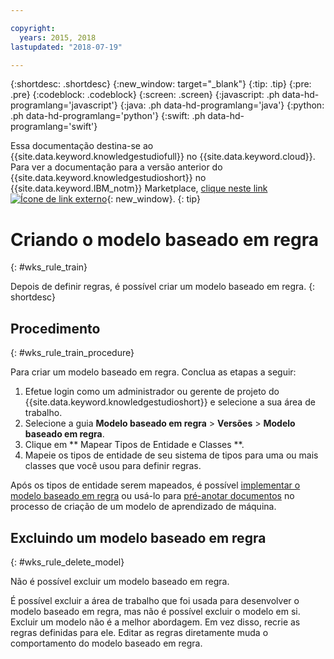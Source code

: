 ```yaml
---

copyright:
  years: 2015, 2018
lastupdated: "2018-07-19"

---
```


{:shortdesc: .shortdesc}
{:new_window: target="_blank"}
{:tip: .tip}
{:pre: .pre}
{:codeblock: .codeblock}
{:screen: .screen}
{:javascript: .ph data-hd-programlang='javascript'}
{:java: .ph data-hd-programlang='java'}
{:python: .ph data-hd-programlang='python'}
{:swift: .ph data-hd-programlang='swift'}

Essa documentação destina-se ao {{site.data.keyword.knowledgestudiofull}} no {{site.data.keyword.cloud}}. Para ver a documentação para a versão anterior do {{site.data.keyword.knowledgestudioshort}} no {{site.data.keyword.IBM_notm}} Marketplace, [clique neste link ![Ícone de link externo](../../icons/launch-glyph.svg "Ícone de link externo")](https://console.bluemix.net/docs/services/knowledge-studio/rule-annotator-model-create.html){: new_window}.
{: tip}

# Criando o modelo baseado em regra
{: #wks_rule_train}

Depois de definir regras, é possível criar um modelo baseado em regra.
{: shortdesc}

## Procedimento
{: #wks_rule_train_procedure}

Para criar um modelo baseado em regra. Conclua as etapas a seguir:

1. Efetue login como um administrador ou gerente de projeto do {{site.data.keyword.knowledgestudioshort}} e selecione a sua área de trabalho.
1. Selecione a guia **Modelo baseado em regra** > **Versões** > **Modelo baseado em regra**.
2. Clique em  ** Mapear Tipos de Entidade e Classes **.
3. Mapeie os tipos de entidade de seu sistema de tipos para uma ou mais classes que você usou para definir regras.

  Após os tipos de entidade serem mapeados, é possível [implementar o modelo baseado em regra](/docs/services/watson-knowledge-studio/rule-annotator-model-use.html) ou usá-lo para [pré-anotar documentos](/docs/services/watson-knowledge-studio/preannotation.html#wks_preannotrule) no processo de criação de um modelo de aprendizado de máquina.

## Excluindo um modelo baseado em regra
{: #wks_rule_delete_model}

Não é possível excluir um modelo baseado em regra.

É possível excluir a área de trabalho que foi usada para desenvolver o modelo baseado em regra, mas não é possível excluir o modelo em si. Excluir um modelo não é a melhor abordagem. Em vez disso, recrie as regras definidas para ele. Editar as regras diretamente muda o comportamento do modelo baseado em regra.
